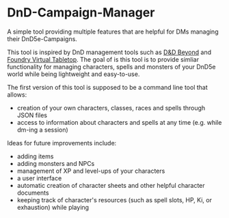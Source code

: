 # DnD-Campaign-Manager
A simple tool providing multiple features that are helpful for DMs managing their DnD5e-Campaigns.

This tool is inspired by DnD management tools such as [D&D Beyond](https://www.dndbeyond.com/) and [Foundry Virtual Tabletop](https://foundryvtt.com/).
The goal of is this tool is to provide simliar functionality for managing characters, spells and monsters of your DnD5e world while being lightweight and easy-to-use.

The first version of this tool is supposed to be a command line tool that allows:
- creation of your own characters, classes, races and spells through JSON files
- access to information about characters and spells at any time (e.g. while dm-ing a session)

Ideas for future improvements include:
- adding items
- adding monsters and NPCs
- management of XP and level-ups of your characters
- a user interface
- automatic creation of character sheets and other helpful character documents
- keeping track of character's resources (such as spell slots, HP, Ki, or exhaustion) while playing
